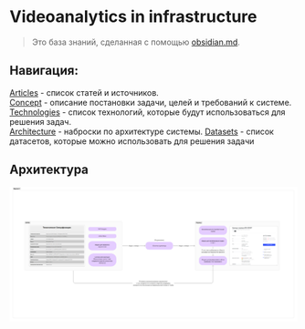 # Videoanalytics in infrastructure

>Это база знаний, сделанная с помощью [obsidian.md](https://obsidian.md/).

## Навигация:
[Articles](articles.md) - список статей и источников.  
[Concept](concept.md) - описание постановки задачи, целей и требований к системе.  
[Technologies](technologies.md) - список технологий, которые будут использоваться для решения задач.  
[Architecture](https://www.figma.com/file/1ttIEQIc7lqc2c2zoVZ7qU/videoanalytics-in-infrastructure) - наброски по архитектуре системы.
[Datasets](datasets.md) - список датасетов, которые можно использовать для решения задачи

## Архитектура

![](Cache/architecture_v1.png)
